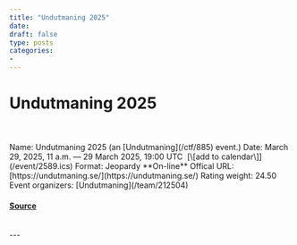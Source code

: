 ```yaml
---
title: "Undutmaning 2025"
date: 
draft: false
type: posts
categories: 
- 
---
```

# Undutmaning 2025

<br/>

<br/>
Name: Undutmaning 2025 (an [Undutmaning](/ctf/885) event.)  
Date: March 29, 2025, 11 a.m. — 29 March 2025, 19:00 UTC  [\[add to calendar\]](/event/2589.ics)  
Format: Jeopardy  
**On-line**  
Offical URL: [https://undutmaning.se/](https://undutmaning.se/)  
Rating weight: 24.50  
Event organizers: [Undutmaning](/team/212504)

#### [Source](https://ctftime.org/event/2589)

<br/>
---
